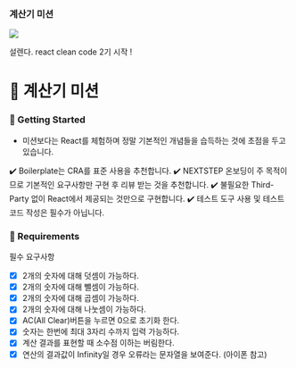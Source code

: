 ### 계산기 미션
![](images/55064863.png)

설렌다. react clean code 2기 시작 !

# 🚀 계산기 미션

### 🚀 Getting Started
- 미션보다는 React를 체험하며 정말 기본적인 개념들을 습득하는 것에 초점을 두고 있습니다.

✔️ Boilerplate는 CRA를 표준 사용을 추천합니다.
✔️ NEXTSTEP 온보딩이 주 목적이므로 기본적인 요구사항만 구현 후 리뷰 받는 것을 추천합니다.
✔️ 불필요한 Third-Party 없이 React에서 제공되는 것만으로 구현합니다.
✔️ 테스트 도구 사용 및 테스트 코드 작성은 필수가 아닙니다.


### 📝 Requirements
필수 요구사항
- [x] 2개의 숫자에 대해 덧셈이 가능하다.
- [x] 2개의 숫자에 대해 뺄셈이 가능하다.
- [x] 2개의 숫자에 대해 곱셈이 가능하다.
- [x] 2개의 숫자에 대해 나눗셈이 가능하다.
- [x] AC(All Clear)버튼을 누르면 0으로 초기화 한다.
- [x] 숫자는 한번에 최대 3자리 수까지 입력 가능하다.
- [x] 계산 결과를 표현할 때 소수점 이하는 버림한다.
- [x] 연산의 결과값이 Infinity일 경우 오류라는 문자열을 보여준다. (아이폰 참고)
